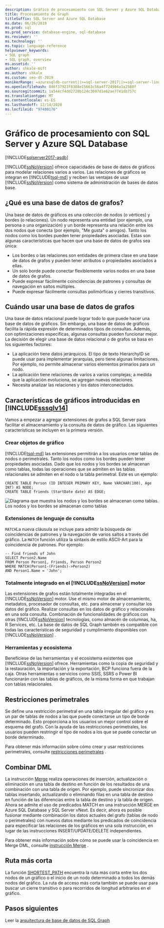 ```yaml
---
description: Gráfico de procesamiento con SQL Server y Azure SQL Database
title: Procesamiento de Graph
titleSuffix: SQL Server and Azure SQL Database
ms.date: 06/26/2019
ms.prod: sql
ms.prod_service: database-engine, sql-database
ms.reviewer: ''
ms.technology: ''
ms.topic: language-reference
helpviewer_keywords:
- SQL graph
- SQL graph, overview
ms.assetid: ''
author: shkale-msft
ms.author: shkale
ms.custom: seo-dt-2019
monikerRange: =azuresqldb-current||>=sql-server-2017||>=sql-server-linux-2017||=azuresqldb-mi-current
ms.openlocfilehash: 846f37923f8388e15663c56a4f724984a1a2588f
ms.sourcegitcommit: 1a544cf4dd2720b124c3697d1e62ae7741db757c
ms.translationtype: MT
ms.contentlocale: es-ES
ms.lasthandoff: 12/14/2020
ms.locfileid: "97480176"
---
```

# <a name="graph-processing-with-sql-server-and-azure-sql-database"></a>Gráfico de procesamiento con SQL Server y Azure SQL Database
[!INCLUDE[sqlserver2017-asdb](../../includes/applies-to-version/sqlserver2017-asdb.md)]

[!INCLUDE[ssNoVersion](../../includes/ssnoversion-md.md)] ofrece capacidades de base de datos de gráficos para modelar relaciones varios a varios. Las relaciones de gráficos se integran en [!INCLUDE[tsql-md](../../includes/tsql-md.md)] y reciben las ventajas de usar [!INCLUDE[ssNoVersion](../../includes/ssnoversion-md.md)] como sistema de administración de bases de datos base.


## <a name="what-is-a-graph-database"></a>¿Qué es una base de datos de grafos?  
Una base de datos de gráficos es una colección de nodos (o vértices) y bordes (o relaciones). Un nodo representa una entidad (por ejemplo, una persona o una organización) y un borde representa una relación entre los dos nodos que conecta (por ejemplo, "Me gusta" o amigos). Tanto los nodos como los bordes pueden tener propiedades asociadas. Estas son algunas características que hacen que una base de datos de grafos sea única:  
-    Los bordes o las relaciones son entidades de primera clase en una base de datos de grafos y pueden tener atributos o propiedades asociados a ellas. 
-    Un solo borde puede conectar flexiblemente varios nodos en una base de datos de grafos.
-    Puede expresar fácilmente coincidencias de patrones y consultas de navegación en saltos múltiples.
-    Puede expresar fácilmente consultas polimórficas y cierres transitivos.

## <a name="when-to-use-a-graph-database"></a>Cuándo usar una base de datos de grafos

Una base de datos relacional puede lograr todo lo que puede hacer una base de datos de gráficos. Sin embargo, una base de datos de gráficos facilita la rápida expresión de determinados tipos de consultas. Además, con optimizaciones específicas, algunas consultas pueden funcionar mejor. La decisión de elegir una base de datos relacional o de grafos se basa en los siguientes factores:  
-    La aplicación tiene datos jerárquicos. El tipo de texto HierarchyID se puede usar para implementar jerarquías, pero tiene algunas limitaciones. Por ejemplo, no permite almacenar varios elementos primarios para un nodo.
-    La aplicación tiene relaciones de varios a varios complejas; a medida que la aplicación evoluciona, se agregan nuevas relaciones.
-    Necesita analizar las relaciones y los datos interconectados.

## <a name="graph-features-introduced-in-sssqlv14"></a>Características de gráficos introducidas en [!INCLUDE[sssqlv14](../../includes/sssqlv14-md.md)] 
Vamos a empezar a agregar extensiones de grafos a SQL Server para facilitar el almacenamiento y la consulta de datos de gráfico. Las siguientes características se incluyen en la primera versión. 


### <a name="create-graph-objects"></a>Crear objetos de gráfico
[!INCLUDE[tsql-md](../../includes/tsql-md.md)] las extensiones permitirán a los usuarios crear tablas de nodos o perimetrales. Tanto los nodos como los bordes pueden tener propiedades asociadas. Dado que los nodos y los bordes se almacenan como tablas, todas las operaciones que se admiten en las tablas relacionales se admiten en el nodo o la tabla perimetral. Este es un ejemplo:  

```   
CREATE TABLE Person (ID INTEGER PRIMARY KEY, Name VARCHAR(100), Age INT) AS NODE;
CREATE TABLE friends (StartDate date) AS EDGE;
```   

![Diagrama que muestra los nodos y los bordes se almacenan como tablas.](../../relational-databases/graphs/media/person-friends-tables.png "Tablas de los límites de amigos y nodos de personas")  
Los nodos y los bordes se almacenan como tablas  

### <a name="query-language-extensions"></a>Extensiones de lenguaje de consulta  
`MATCH`La nueva cláusula se incluye para admitir la búsqueda de coincidencias de patrones y la navegación de varios saltos a través del gráfico. La `MATCH` función utiliza la sintaxis de estilo ASCII-Art para la coincidencia de patrones. Por ejemplo:  

```   
-- Find friends of John
SELECT Person2.Name 
FROM Person Person1, Friends, Person Person2
WHERE MATCH(Person1-(Friends)->Person2)
AND Person1.Name = 'John';
```   
 
### <a name="fully-integrated-in-ssnoversion-engine"></a>Totalmente integrado en el [!INCLUDE[ssNoVersion](../../includes/ssnoversion-md.md)] motor 
Las extensiones de grafos están totalmente integradas en el [!INCLUDE[ssNoVersion](../../includes/ssnoversion-md.md)] motor. Use el mismo motor de almacenamiento, metadatos, procesador de consultas, etc. para almacenar y consultar los datos del gráfico. Realizar consultas en los datos de gráfico y relacionales en una sola consulta. Combinación de funcionalidades de gráficos con otras [!INCLUDE[ssNoVersion](../../includes/ssnoversion-md.md)] tecnologías, como almacén de columnas, ha, R Services, etc. La base de datos de SQL Graph también es compatible con todas las características de seguridad y cumplimiento disponibles con [!INCLUDE[ssNoVersion](../../includes/ssnoversion-md.md)] .
 
### <a name="tooling-and-ecosystem"></a>Herramientas y ecosistema

Benefíciese de las herramientas y el ecosistema existentes que [!INCLUDE[ssNoVersion](../../includes/ssnoversion-md.md)] ofrece. Herramientas como la copia de seguridad y la restauración, la importación y la exportación, BCP funciona fuera de la caja. Otras herramientas o servicios como SSIS, SSRS o Power BI funcionarán con las tablas de gráficos, de la misma forma en que trabajan con tablas relacionales.

## <a name="edge-constraints"></a>Restricciones perimetrales
Se define una restricción perimetral en una tabla irregular del gráfico y es un par de tablas de nodos a las que puede conectarse un tipo de borde determinado. Esto proporciona a los usuarios un mejor control sobre el esquema del grafo. Con la ayuda de las restricciones perimetrales, los usuarios pueden restringir el tipo de nodos a los que se puede conectar un borde determinado. 

Para obtener más información sobre cómo crear y usar restricciones perimetrales, consulte [restricciones perimetrales](../../relational-databases/tables/graph-edge-constraints.md) .

## <a name="merge-dml"></a>Combinar DML 
La instrucción [Merge](../../t-sql/statements/merge-transact-sql.md) realiza operaciones de inserción, actualización o eliminación en una tabla de destino en función de los resultados de una combinación con una tabla de origen. Por ejemplo, puede sincronizar dos tablas insertando, actualizando o eliminando filas en una tabla de destino en función de las diferencias entre la tabla de destino y la tabla de origen. Ahora se admite el uso de predicados MATCH en una instrucción MERGE en Azure SQL Database y SQL Server vNext. Es decir, ahora es posible fusionar mediante combinación los datos actuales del grafo (tablas de nodo o perimetrales) con nuevos datos mediante los predicados de coincidencia para especificar las relaciones de los gráficos en una sola instrucción, en lugar de las instrucciones INSERT/UPDATE/DELETE independientes.

Para obtener más información sobre cómo se puede usar la coincidencia en Merge DML, consulte [instrucción Merge](../../t-sql/statements/merge-transact-sql.md) .

## <a name="shortest-path"></a>Ruta más corta
La función [SHORTEST_PATH](./sql-graph-shortest-path.md) encuentra la ruta más corta entre los dos nodos de un gráfico o el inicio de un nodo determinado a todos los demás nodos del gráfico. La ruta de acceso más corta también se puede usar para buscar un cierre transitivo o para recorridos de longitud arbitrarios en el gráfico. 

 ## <a name="next-steps"></a>Pasos siguientes  
Leer la [arquitectura de base de datos de SQL Graph](./sql-graph-architecture.md)
   

